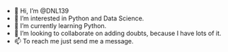 - 👋 Hi, I’m @DNL139
- 👀 I’m interested in Python and Data Science.
- 🌱 I’m currently learning Python.
- 💞️ I’m looking to collaborate on adding doubts, because I have lots of it.
- 📫 To reach me just send me a message.

<!---
DNL139/DNL139 is a ✨ special ✨ repository because its `README.md` (this file) appears on your GitHub profile.
You can click the Preview link to take a look at your changes.
--->
